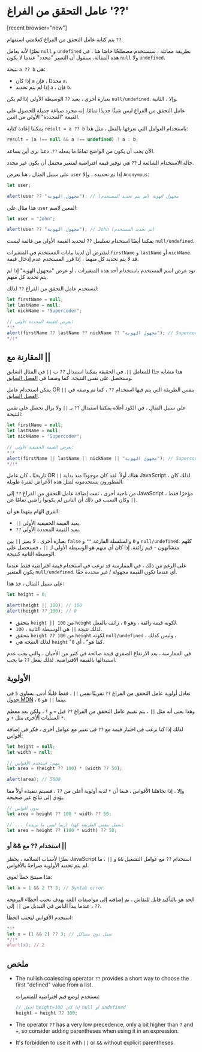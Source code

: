 # عامل التحقق من الفراغ '??'

[recent browser="new"]

يتم كتابة عامل التحقق من الفراغ كعلامتي استفهام `??`.

نظرًا لأنه يعامل `null` و `undefined` بطريقة مماثلة ، سنستخدم مصطلحًا خاصًا هنا ، في هذه المقالة. سنقول أن التعبير "محدد" عندما لا يكون `null` ولا `undefined`.

نتيجة `a ?? b` هي:
- إذا كان `a` محددًا ، فإن `a`،
- إذا لم يتم تحديد `a` ، فإن `b`.

بعبارة أخرى ، يعيد `??` الوسيطة الأولى إذا لم يكن `null/undefined`. وإلا ، الثانية.

عامل التحقق من الفراغ ليس شيئًا جديدًا تمامًا. إنه مجرد صياغة جميلة للحصول على القيمة "المحددة" الأولى من اثنين.

يمكننا إعادة كتابة `result = a ?? b` باستخدام العوامل التي نعرفها بالفعل ، مثل هذا:

```js
result = (a !== null && a !== undefined) ? a : b;
```

الآن يجب أن يكون من الواضح تمامًا ما يفعله `??`. دعنا نرى أين يساعد.

حالة الاستخدام الشائعة لـ `??` هي توفير قيمة افتراضية لمتغير محتمل أن يكون غير محدد.

على سبيل المثال ، هنا نعرض `user` إذا تم تحديده ، وإلا `Anonymous`:

```js run
let user;

alert(user ?? "مجهول الهوية"); // مجهول الهوية (لم يتم تحديد المستخدم)
```

هذا مثال على `user` المعين لاسم:

```js run
let user = "John";

alert(user ?? "مجهول الهوية"); // John (تم تحديد المستخدم)
```

يمكننا أيضًا استخدام تسلسل `??` لتحديد القيمة الأولى من قائمة ليست `null/undefined`.

لنفترض أن لدينا بيانات المستخدم في المتغيرات `firstName` و `lastName` أو `nickName`. قد لا يتم تحديد كل منهما ، إذا قرر المستخدم عدم إدخال قيمة.

نود عرض اسم المستخدم باستخدام أحد هذه المتغيرات ، أو عرض "مجهول الهوية" إذا لم يتم تحديد كل منهم.

لنستخدم عامل التحقق من الفراغ `??` لذلك:

```js run
let firstName = null;
let lastName = null;
let nickName = "Supercoder";

// يعرض القيمة المحددة الأولى:
*!*
alert(firstName ?? lastName ?? nickName ?? "مجهول الهوية"); // Supercoder
*/!*
```

## المقارنة مع ||

هذا مشابه جدًا للمعامل `||`. في الحقيقة يمكننا استبدال `??` ب `||` في المثال السابق وسنحصل على نفس النتيجة. كما وصفنا في [الفصل السابق](info:logical-operators#or-finds-the-first-truthy-value).

يمكن استخدام عامل OR `||` بنفس الطريقة التي يتم فيها استخدام `??` ، كما تم وصفه في [الفصل السابق](info:logical-operators#or-finds-the-first-truthy-value).

على سبيل المثال ، في الكود أعلاه يمكننا استبدال `??` بـ `||` ولا يزال نحصل على نفس النتيجة:

```js run
let firstName = null;
let lastName = null;
let nickName = "Supercoder";

// يعرض القيمة الحقيقية الأولى:
*!*
alert(firstName || lastName || nickName || "مجهول الهوية"); // Supercoder
*/!*
```

تاريخيًا ، كان عامل OR `||` هناك أولاً. لقد كان موجودًا منذ بداية JavaScript ، لذلك كان المطورون يستخدمونه لمثل هذه الأغراض لفترة طويلة.

من ناحية أخرى ، تمت إضافة عامل التحقق من الفراغ `??` إلى JavaScript مؤخرًا فقط ، وكان السبب في ذلك أن الناس لم يكونوا راضين تمامًا عن `||`.

الفرق الهام بينهما هو أن:
- `||` يعيد القيمة الحقيقية الأولى.
- `??` يعيد القيمة المحددة الأولى.

بعبارة أخرى ، لا يميز `||` بين `false` و `0` والسلسلة الفارغة `""` و `null/undefined`. كلهم متشابهون - قيم زائفة. إذا كان أي منهم هو الوسيطة الأولى لـ `||` ، فسنحصل على الوسيطة الثانية كنتيجة.

على الرغم من ذلك ، في الممارسة قد نرغب في استخدام قيمة افتراضية فقط عندما يكون المتغير `null/undefined`. أي عندما تكون القيمة مجهولة / غير محددة حقًا.

على سبيل المثال ، خذ هذا:

```js run
let height = 0;

alert(height || 100); // 100
alert(height ?? 100); // 0
```

- يتحقق `height || 100` من `height` لكونه قيمة زائفة ، وهو `0` ، زائف بالفعل.
 - لذلك نتيجة `||` هي الوسيطة الثانية ، `100`.
- يتحقق `height ?? 100` من `height` لكونه `null/undefined` ، وليس كذلك ،
 - لذلك النتيجة هي `height` "كما هو" ، أي `0`.

في الممارسة ، يعد الارتفاع الصفري قيمة صالحة في كثير من الأحيان ، والتي يجب عدم استبدالها بالقيمة الافتراضية. لذلك يفعل `??` ما يجب.

## الأولوية

تعادل أولوية عامل التحقق من الفراغ `??` تقريبًا نفس `||` ، فقط قليلًا أدنى. يساوي `5` في [جدول MDN](https://developer.mozilla.org/en-US/docs/Web/JavaScript/Reference/Operators/Operator_Precedence#Table) ، بينما `||` هو `6`.

وهذا يعني أنه مثل `||` ، يتم تقييم عامل التحقق من الفراغ `??` قبل `=` و `؟` ، ولكن بعد معظم العمليات الأخرى مثل `+` و `*`.

لذلك إذا كنا نرغب في اختيار قيمة مع `??` في تعبير مع عوامل أخرى ، فكر في إضافة أقواس:

```js run
let height = null;
let width = null;

// مهم: استخدم الأقواس
let area = (height ?? 100) * (width ?? 50);

alert(area); // 5000
```

وإلا ، إذا تجاهلنا الأقواس ، فبما أن `*` لديه أولوية أعلى من `??` ، فسيتم تنفيذه أولاً مما يؤدي إلى نتائج غير صحيحة.

```js
// بدون أقواس
let area = height ?? 100 * width ?? 50;

// ... يعمل بنفس الطريقة كهذا (ربما ليس ما نريده):
let area = height ?? (100 * width) ?? 50;
```

### استخدام ?? مع && أو ||

نظرًا لأسباب السلامة ، يحظر JavaScript استخدام `??` مع عوامل التشغيل `&&` و `||` ، ما لم يتم تحديد الأولوية صراحةً بالأقواس.

هذا سينتج خطأ لغوي:

```js run
let x = 1 && 2 ?? 3; // Syntax error
```

الحد هو بالتأكيد قابل للنقاش ، تم إضافته إلى مواصفات اللغة بهدف تجنب أخطاء البرمجة ، عندما يبدأ الناس في التبديل من `||` إلى `??`.

استخدم الأقواس لتجنب الخطأ:

```js run
*!*
let x = (1 && 2) ?? 3; // تعمل دون مشاكل
*/!*
alert(x); // 2
```

## ملخص

- The nullish coalescing operator `??` provides a short way to choose the first "defined" value from a list.

    يستخدم لوضع قيم افتراضية للمتغيرات:

    ```js
    // اجعل height=100 إذا كان null أو undefined
    height = height ?? 100;
    ```

- The operator `??` has a very low precedence, only a bit higher than `?` and `=`, so consider adding parentheses when using it in an expression.
- It's forbidden to use it with `||` or `&&` without explicit parentheses.
